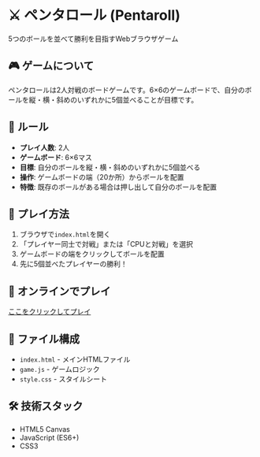 # ⚔️ ペンタロール (Pentaroll)

5つのボールを並べて勝利を目指すWebブラウザゲーム

## 🎮 ゲームについて

ペンタロールは2人対戦のボードゲームです。6×6のゲームボードで、自分のボールを縦・横・斜めのいずれかに5個並べることが目標です。

## 📖 ルール

- **プレイ人数**: 2人
- **ゲームボード**: 6×6マス  
- **目標**: 自分のボールを縦・横・斜めのいずれかに5個並べる
- **操作**: ゲームボードの端（20か所）からボールを配置
- **特徴**: 既存のボールがある場合は押し出して自分のボールを配置

## 🚀 プレイ方法

1. ブラウザで`index.html`を開く
2. 「プレイヤー同士で対戦」または「CPUと対戦」を選択
3. ゲームボードの端をクリックしてボールを配置
4. 先に5個並べたプレイヤーの勝利！

## 🎯 オンラインでプレイ

[ここをクリックしてプレイ](https://your-username.github.io/penta_roll/)

## 📁 ファイル構成

- `index.html` - メインHTMLファイル
- `game.js` - ゲームロジック
- `style.css` - スタイルシート

## 🛠️ 技術スタック

- HTML5 Canvas
- JavaScript (ES6+)
- CSS3 